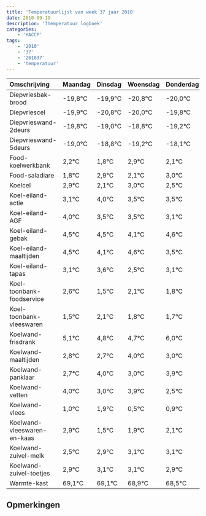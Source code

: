 ```yaml
---
title: 'Temperatuurlijst van week 37 jaar 2010'
date: 2010-09-19
description: 'Themperatuur logboek'
categories:
    - 'HACCP'
tags:
    - '2010'
    - '37'
    - '201037'
    - 'temperatuur'
---
```

|Omschrijving|Maandag|Dinsdag|Woensdag|Donderdag|Vrijdag|Zaterdag|Zondag|
|:---|:---|:---|:---|:---|:---|:---|:---|
|Diepvriesbak-brood|-19,8°C|-19,9°C|-20,8°C|-20,0°C|-19,8°C|-20,2°C|-19,1°C|
|Diepvriescel|-19,9°C|-20,8°C|-20,0°C|-19,8°C|-20,2°C|-19,1°C|-19,9°C|
|Diepvrieswand-2deurs|-19,8°C|-19,0°C|-18,8°C|-19,2°C|-18,1°C|-18,9°C|-18,0°C|
|Diepvrieswand-5deurs|-19,0°C|-18,8°C|-19,2°C|-18,1°C|-18,9°C|-18,0°C|-18,5°C|
|Food-koelwerkbank|2,2°C|1,8°C|2,9°C|2,1°C|3,0°C|2,5°C|2,5°C|
|Food-saladiare|1,8°C|2,9°C|2,1°C|3,0°C|2,5°C|2,5°C|2,1°C|
|Koelcel|2,9°C|2,1°C|3,0°C|2,5°C|2,5°C|2,1°C|2,6°C|
|Koel-eiland-actie|3,1°C|4,0°C|3,5°C|3,5°C|3,1°C|3,6°C|2,5°C|
|Koel-eiland-AGF|4,0°C|3,5°C|3,5°C|3,1°C|3,6°C|2,5°C|3,1°C|
|Koel-eiland-gebak|4,5°C|4,5°C|4,1°C|4,6°C|3,5°C|4,1°C|3,8°C|
|Koel-eiland-maaltijden|4,5°C|4,1°C|4,6°C|3,5°C|4,1°C|3,8°C|3,7°C|
|Koel-eiland-tapas|3,1°C|3,6°C|2,5°C|3,1°C|2,8°C|2,7°C|4,0°C|
|Koel-toonbank-foodservice|2,6°C|1,5°C|2,1°C|1,8°C|1,7°C|3,0°C|2,0°C|
|Koel-toonbank-vleeswaren|1,5°C|2,1°C|1,8°C|1,7°C|3,0°C|2,0°C|2,9°C|
|Koelwand-frisdrank|5,1°C|4,8°C|4,7°C|6,0°C|5,0°C|5,9°C|4,5°C|
|Koelwand-maaltijden|2,8°C|2,7°C|4,0°C|3,0°C|3,9°C|2,5°C|2,9°C|
|Koelwand-panklaar|2,7°C|4,0°C|3,0°C|3,9°C|2,5°C|2,9°C|3,1°C|
|Koelwand-vetten|4,0°C|3,0°C|3,9°C|2,5°C|2,9°C|3,1°C|3,1°C|
|Koelwand-vlees|1,0°C|1,9°C|0,5°C|0,9°C|1,1°C|1,1°C|0,9°C|
|Koelwand-vleeswaren-en-kaas|2,9°C|1,5°C|1,9°C|2,1°C|2,1°C|1,9°C|1,5°C|
|Koelwand-zuivel-melk|2,5°C|2,9°C|3,1°C|3,1°C|2,9°C|2,5°C|4,0°C|
|Koelwand-zuivel-toetjes|2,9°C|3,1°C|3,1°C|2,9°C|2,5°C|4,0°C|3,9°C|
|Warmte-kast|69,1°C|69,1°C|68,9°C|68,5°C|70,0°C|69,9°C|69,0°C|

## Opmerkingen


